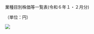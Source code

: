 業種目別株価等一覧表(令和６年１・２月分)

（単位：円）

![](https://www.nta.go.jp/tmp/0cbeaa8f-7707-4c40-9eb6-eac2e83bfc15/images/3f80d5fff0a46034503bdc65cc7937e835035eed2aa1336b67105bf8a5d20ec5.jpg)